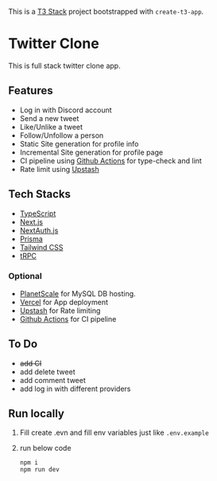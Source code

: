 This is a [T3 Stack](https://create.t3.gg/) project bootstrapped with `create-t3-app`.

# Twitter Clone

This is full stack twitter clone app.

## Features

- Log in with Discord account
- Send a new tweet
- Like/Unlike a tweet
- Follow/Unfollow a person
- Static Site generation for profile info
- Incremental Site generation for profile page
- CI pipeline using [Github Actions](https://github.com/features/actions) for type-check and lint
- Rate limit using [Upstash](https://upstash.com/)

## Tech Stacks

- [TypeScript](https://www.typescriptlang.org/)
- [Next.js](https://nextjs.org)
- [NextAuth.js](https://next-auth.js.org)
- [Prisma](https://prisma.io)
- [Tailwind CSS](https://tailwindcss.com)
- [tRPC](https://trpc.io)

### Optional

- [PlanetScale](https://planetscale.com/) for MySQL DB hosting.
- [Vercel](https://vercel.com/) for App deployment
- [Upstash](https://upstash.com/) for Rate limiting
- [Github Actions](https://github.com/features/actions) for CI pipeline

## To Do

- ~~add CI~~
- add delete tweet
- add comment tweet
- add log in with different providers

## Run locally

1. Fill create .evn and fill env variables just like `.env.example`
2. run below code

   ```
   npm i
   npm run dev
   ```
